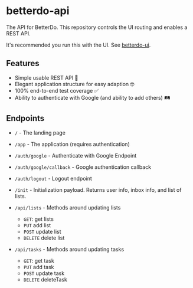 # betterdo-api

The API for BetterDo. This repository controls the UI routing and enables a REST API.

It's recommended you run this with the UI. See [betterdo-ui](https://github.com/brandon-pereira/betterdo-ui/).

## Features

-   Simple usable REST API 🤖
-   Elegant application structure for easy adaption 🤓
-   100% end-to-end test coverage ✅
-   Ability to authenticate with Google (and ability to add others) 🛤

## Endpoints

-   `/` - The landing page
-   `/app` - The application (requires authentication)
-   `/auth/google` - Authenticate with Google Endpoint
-   `/auth/google/callback` - Google authentication callback
-   `/auth/logout` - Logout endpoint
-   `/init` - Initialization payload. Returns user info, inbox info, and list of lists.
-   `/api/lists` - Methods around updating lists

    -   `GET`: get lists
    -   `PUT` add list
    -   `POST` update list
    -   `DELETE` delete list

-   `/api/tasks` - Methods around updating tasks

    -   `GET`: get task
    -   `PUT` add task
    -   `POST` update task
    -   `DELETE` deleteTask